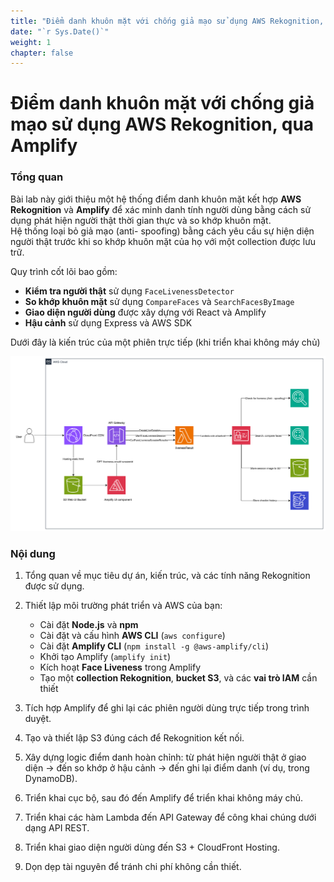```yaml
---
title: "Điểm danh khuôn mặt với chống giả mạo sử dụng AWS Rekognition, qua Amplify"
date: "`r Sys.Date()`"
weight: 1
chapter: false
---
```


# Điểm danh khuôn mặt với chống giả mạo sử dụng AWS Rekognition, qua Amplify

### Tổng quan

Bài lab này giới thiệu một hệ thống điểm danh khuôn mặt kết hợp **AWS Rekognition** và **Amplify** để xác minh danh tính người dùng bằng cách sử dụng phát hiện người thật thời gian thực và so khớp khuôn mặt.  
Hệ thống loại bỏ giả mạo (anti- spoofing) bằng cách yêu cầu sự hiện diện người thật trước khi so khớp khuôn mặt của họ với một collection được lưu trữ.

Quy trình cốt lõi bao gồm:

- **Kiểm tra người thật** sử dụng `FaceLivenessDetector`
- **So khớp khuôn mặt** sử dụng `CompareFaces` và `SearchFacesByImage`
- **Giao diện người dùng** được xây dựng với React và Amplify
- **Hậu cảnh** sử dụng Express và AWS SDK

Dưới đây là kiến trúc của một phiên trực tiếp (khi triển khai không máy chủ)

![alt text](image.png)

### Nội dung

1. Tổng quan về mục tiêu dự án, kiến trúc, và các tính năng Rekognition được sử dụng.

2. Thiết lập môi trường phát triển và AWS của bạn:

   - Cài đặt **Node.js** và **npm**
   - Cài đặt và cấu hình **AWS CLI** (`aws configure`)
   - Cài đặt **Amplify CLI** (`npm install -g @aws-amplify/cli`)
   - Khởi tạo Amplify (`amplify init`)
   - Kích hoạt **Face Liveness** trong Amplify
   - Tạo một **collection Rekognition**, **bucket S3**, và các **vai trò IAM** cần thiết

3. Tích hợp Amplify để ghi lại các phiên người dùng trực tiếp trong trình duyệt.

4. Tạo và thiết lập S3 đúng cách để Rekognition kết nối.

5. Xây dựng logic điểm danh hoàn chỉnh: từ phát hiện người thật ở giao diện → đến so khớp ở hậu cảnh → đến ghi lại điểm danh (ví dụ, trong DynamoDB).

6. Triển khai cục bộ, sau đó đến Amplify để triển khai không máy chủ.

7. Triển khai các hàm Lambda đến API Gateway để công khai chúng dưới dạng API REST.

8. Triển khai giao diện người dùng đến S3 + CloudFront Hosting.

9. Dọn dẹp tài nguyên để tránh chi phí không cần thiết.

